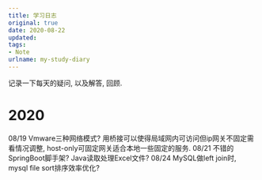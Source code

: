 ```yaml
---
title: 学习日志
original: true
date: 2020-08-22
updated: 
tags: 
- Note
urlname: my-study-diary
---
```

记录一下每天的疑问, 以及解答, 回顾. 
<!--more-->
# 2020

08/19 Vmware三种网络模式? 用桥接可以使得局域网内可访问但ip网关不固定需看情况调整, host-only可固定网关适合本地一些固定的服务. 
08/21 不错的SpringBoot脚手架? Java读取处理Excel文件? 
08/24 MySQL做left join时, mysql file sort排序效率优化? 